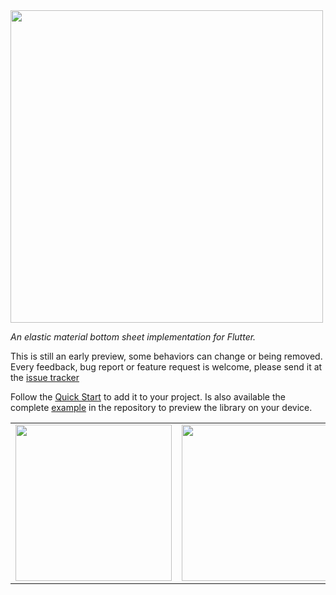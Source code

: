 <img src="https://github.com/mcrovero/rubber/raw/master/assets/rubber-logo-nopadding.jpg" width="500"/>

*An elastic material bottom sheet implementation for Flutter.*

This is still an early preview, some behaviors can change or being removed. Every feedback, bug report or feature request is welcome, please send it at the [issue tracker](https://github.com/mcrovero/rubber/issues)

Follow the [Quick Start](https://github.com/mcrovero/rubber/wiki/Quick-start) to add it to your project.
Is also available the complete [example](https://github.com/mcrovero/rubber/tree/master/example) in the repository to preview the library on your device.
<table>
  <tr>
    <td><img src="https://github.com/mcrovero/rubber/raw/master/assets/video1.gif" width="250"></td>
    <td><img src="https://github.com/mcrovero/rubber/raw/master/assets/scroll1.gif" width="250"></td>
  </tr>
</table>

